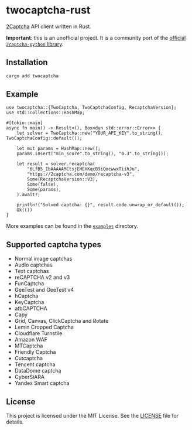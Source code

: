 # twocaptcha-rust

[2Captcha](https://2captcha.com/) API client written in Rust.

**Important**: this is an unofficial project. It is a community port of the
[official `2captcha-python` library](https://github.com/2captcha/2captcha-python).

## Installation

```bash
cargo add twocaptcha
```

## Example

```rust,no_run
use twocaptcha::{TwoCaptcha, TwoCaptchaConfig, RecaptchaVersion};
use std::collections::HashMap;

#[tokio::main]
async fn main() -> Result<(), Box<dyn std::error::Error>> {
    let solver = TwoCaptcha::new("YOUR_API_KEY".to_string(), TwoCaptchaConfig::default());

    let mut params = HashMap::new();
    params.insert("min_score".to_string(), "0.3".to_string());

    let result = solver.recaptcha(
        "6LfB5_IbAAAAAMCtsjEHEHKqcB9iQocwwxTiihJu",
        "https://2captcha.com/demo/recaptcha-v3",
        Some(RecaptchaVersion::V3),
        Some(false),
        Some(params),
    ).await?;

    println!("Solved captcha: {}", result.code.unwrap_or_default());
    Ok(())
}
```

More examples can be found in the [`examples`](./examples) directory.

## Supported captcha types

- Normal image captchas
- Audio captchas
- Text captchas
- reCAPTCHA v2 and v3
- FunCaptcha
- GeeTest and GeeTest v4
- hCaptcha
- KeyCaptcha
- atbCAPTCHA
- Capy
- Grid, Canvas, ClickCaptcha and Rotate
- Lemin Cropped Captcha
- Cloudflare Turnstile
- Amazon WAF
- MTCaptcha
- Friendly Captcha
- Cutcaptcha
- Tencent captcha
- DataDome captcha
- CyberSiARA
- Yandex Smart captcha

## License

This project is licensed under the MIT License. See the [LICENSE](./LICENSE)
file for details.
